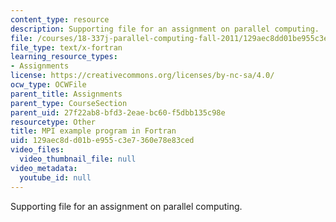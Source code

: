 ```yaml
---
content_type: resource
description: Supporting file for an assignment on parallel computing.
file: /courses/18-337j-parallel-computing-fall-2011/129aec8dd01be955c3e7360e78e83ced_mpipi.f
file_type: text/x-fortran
learning_resource_types:
- Assignments
license: https://creativecommons.org/licenses/by-nc-sa/4.0/
ocw_type: OCWFile
parent_title: Assignments
parent_type: CourseSection
parent_uid: 27f22ab8-bfd3-2eae-bc60-f5dbb135c98e
resourcetype: Other
title: MPI example program in Fortran
uid: 129aec8d-d01b-e955-c3e7-360e78e83ced
video_files:
  video_thumbnail_file: null
video_metadata:
  youtube_id: null
---
```

Supporting file for an assignment on parallel computing.
